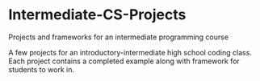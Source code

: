 # Intermediate-CS-Projects
Projects and frameworks for an intermediate programming course

A few projects for an introductory-intermediate high school coding class. Each project contains a completed example along with framework for students to work in. 
